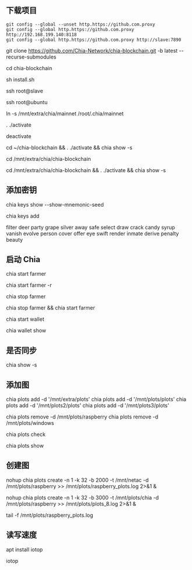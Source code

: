 ## 下载项目

```shell
git config --global --unset http.https://github.com.proxy
git config --global http.https://github.com.proxy http://192.168.199.140:8118
git config --global http.https://github.com.proxy http://slave:7890
```

git clone https://github.com/Chia-Network/chia-blockchain.git -b latest --recurse-submodules

cd chia-blockchain

sh install.sh

ssh root@slave

ssh root@ubuntu

ln -s  /mnt/extra/chia/mainnet /root/.chia/mainnet

. ./activate

deactivate

cd ~/chia-blockchain && . ./activate && chia show -s

cd /mnt/extra/chia/chia-blockchain

cd /mnt/extra/chia/chia-blockchain && . ./activate && chia show -s

## 添加密钥

chia keys show --show-mnemonic-seed

chia keys add

filter deer party grape silver away safe select draw crack candy syrup vanish evolve person cover offer eye swift render inmate derive penalty beauty

## 启动 Chia

chia start farmer

chia start farmer -r

chia stop farmer

chia stop farmer && chia start farmer

chia start wallet

chia wallet show


## 是否同步

chia show -s

## 添加图

chia plots add -d '/mnt/extra/plots'
chia plots add -d '/mnt/plots/plots'
chia plots add -d '/mnt/plots2/plots'
chia plots add -d '/mnt/plots3/plots'

chia plots remove -d /mnt/plots/raspberry
chia plots remove -d /mnt/plots/windows

chia plots check

chia plots show

## 创建图

nohup chia plots create -n 1 -k 32 -b 2000 -t /mnt/netac -d /mnt/plots/raspberry >> /mnt/plots/raspberry_plots.log 2>&1 &

nohup chia plots create -n 1 -k 32 -b 3000 -t /mnt/plots/chia -d /mnt/plots/raspberry >> /mnt/plots/plots_8.log 2>&1 &

tail -f /mnt/plots/raspberry_plots.log

## 读写速度

apt install iotop

iotop
